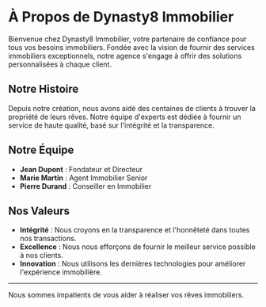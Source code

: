 # À Propos de Dynasty8 Immobilier

Bienvenue chez Dynasty8 Immobilier, votre partenaire de confiance pour tous vos besoins immobiliers. Fondée avec la vision de fournir des services immobiliers exceptionnels, notre agence s'engage à offrir des solutions personnalisées à chaque client.

## Notre Histoire

Depuis notre création, nous avons aidé des centaines de clients à trouver la propriété de leurs rêves. Notre équipe d'experts est dédiée à fournir un service de haute qualité, basé sur l'intégrité et la transparence.

## Notre Équipe

- **Jean Dupont** : Fondateur et Directeur
- **Marie Martin** : Agent Immobilier Senior
- **Pierre Durand** : Conseiller en Immobilier

## Nos Valeurs

- **Intégrité** : Nous croyons en la transparence et l'honnêteté dans toutes nos transactions.
- **Excellence** : Nous nous efforçons de fournir le meilleur service possible à nos clients.
- **Innovation** : Nous utilisons les dernières technologies pour améliorer l'expérience immobilière.

---

Nous sommes impatients de vous aider à réaliser vos rêves immobiliers.
